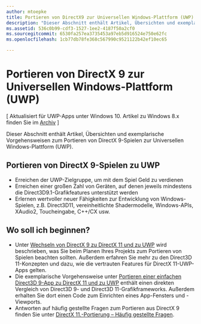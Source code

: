 ```yaml
---
author: mtoepke
title: Portieren von DirectX9 zur Universellen Windows-Plattform (UWP)
description: "Dieser Abschnitt enthält Artikel, Übersichten und exemplarische Vorgehensweisen zum Portieren von DirectX 9-Spielen zur Universellen Windows-Plattform (UWP)."
ms.assetid: 536c0b99-cdf3-1527-1ee2-4187f50a2cf0
ms.sourcegitcommit: 6530fa257ea3735453a97eb5d916524e750e62fc
ms.openlocfilehash: 1cb77db78fe368c567990c9521122b42ef10ec65

---
```


# Portieren von DirectX 9 zur Universellen Windows-Plattform (UWP)


\[ Aktualisiert für UWP-Apps unter Windows 10. Artikel zu Windows 8.x finden Sie im [Archiv](http://go.microsoft.com/fwlink/p/?linkid=619132) \]

Dieser Abschnitt enthält Artikel, Übersichten und exemplarische Vorgehensweisen zum Portieren von DirectX 9-Spielen zur Universellen Windows-Plattform (UWP).

##  Portieren von DirectX 9-Spielen zu UWP


-   Erreichen der UWP-Zielgruppe, um mit dem Spiel Geld zu verdienen
-   Erreichen einer großen Zahl von Geräten, auf denen jeweils mindestens die Direct3D9.1-Grafikfeatures unterstützt werden
-   Erlernen wertvoller neuer Fähigkeiten zur Entwicklung von Windows-Spielen, z.B. Direct3D11, vereinheitlichte Shadermodelle, Windows-APIs, XAudio2, Toucheingabe, C++/CX usw.

## Wo soll ich beginnen?


-   Unter [Wechseln von DirectX 9 zu DirectX 11 und zu UWP](porting-considerations.md) wird beschrieben, was Sie beim Planen Ihres Projekts zum Portieren von Spielen beachten sollten. Außerdem erfahren Sie mehr zu den Direct3D 11-Konzepten und dazu, wie die vertrauten Features für DirectX 11-UWP-Apps gelten.
-   Die exemplarische Vorgehensweise unter [Portieren einer einfachen Direct3D 9-App zu DirectX 11 und zu UWP](walkthrough--simple-port-from-direct3d-9-to-11-1.md) enthält einen direkten Vergleich von Direct3D 9- und Direct3D 11-Grafikframeworks. Außerdem erhalten Sie dort einen Code zum Einrichten eines App-Fensters und -Viewports.
-   Antworten auf häufig gestellte Fragen zum Portieren aus DirectX 9 finden Sie unter [DirectX 11.-Portierung – Häufig gestellte Fragen](directx-porting-faq.md).

 

 







<!--HONumber=Jun16_HO4-->


